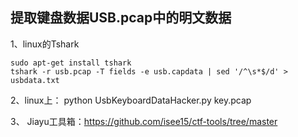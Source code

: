 ## **提取键盘数据USB.pcap中的明文数据**

1、linux的Tshark
```
sudo apt-get install tshark
tshark -r usb.pcap -T fields -e usb.capdata | sed '/^\s*$/d' > usbdata.txt
```

2、linux上：
python UsbKeyboardDataHacker.py key.pcap


3、
Jiayu工具箱：<https://github.com/isee15/ctf-tools/tree/master>